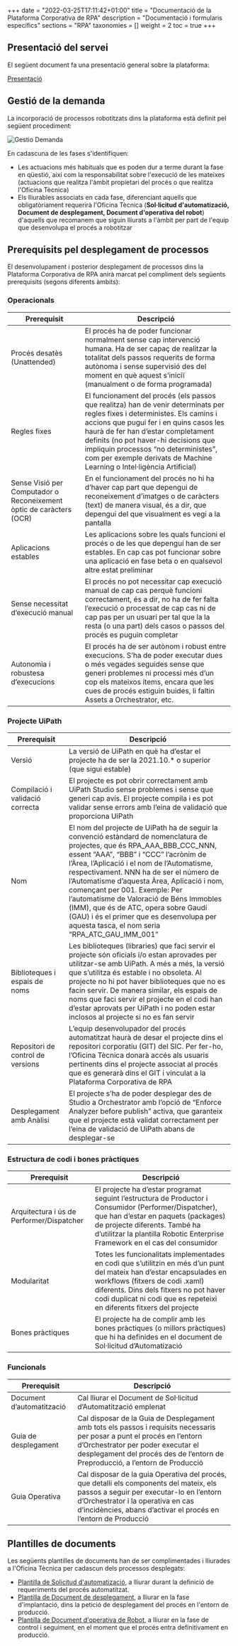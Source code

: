 +++
date        = "2022-03-25T17:11:42+01:00"
title       = "Documentació de la Plataforma Corporativa de RPA"
description = "Documentació i formularis específics"
sections    = "RPA"
taxonomies  = []
weight 		= 2
toc			= true
+++

## Presentació del servei

El següent document fa una presentació general sobre la plataforma:

[Presentació](/related/rpa/RPA_Presentacio_v1.0.pdf)

##  Gestió de la demanda

La incorporació de processos robotitzats dins la plataforma està definit pel següent procediment:

![Gestio Demanda](/related/rpa/demanda.png)

En cadascuna de les fases s'identifiquen:

- Les actuacions més habituals que es poden dur a terme durant la fase en qüestió, així com la responsabilitat sobre l'execució de les mateixes (actuacions que realitza l'àmbit propietari del procés o que realitza l'Oficina Tècnica)
- Els lliurables associats en cada fase, diferenciant aquells que obligatòriament requerirà l'Oficina Tècnica (**Sol·licitud d'automatizació, Document de desplegament, Document d'operativa del robot**) d'aquells que recomanem que siguin lliurats a l'àmbit per part de l'equip que desenvolupa el procés a robotitzar

##	Prerequisits pel desplegament de processos

El desenvolupament i posterior desplegament de processos dins la Plataforma Corporativa de RPA anirà marcat pel compliment dels següents prerequisits (segons diferents àmbits):

### Operacionals

|Prerequisit|Descripció|
|-------|-------|
|Procés desatès (Unattended)|El procés ha de poder funcionar normalment sense cap intervenció humana. Ha de ser capaç de realitzar la totalitat dels passos requerits de forma autònoma i sense supervisió des del moment en què aquest s’iniciï (manualment o de forma programada)|
|Regles fixes|El funcionament del procés (els passos que realitza) han de venir determinats per regles fixes i deterministes. Els camins i accions que pugui fer i en quins casos les haurà de fer han d’estar completament definits (no pot haver-hi decisions que impliquin processos “no deterministes”, com per exemple derivats de Machine Learning o Intel·ligència Artificial)|
|Sense Visió per Computador o Reconeixement òptic de caràcters (OCR)|En el funcionament del procés no hi ha d’haver cap part que depengui de reconeixement d’imatges o de caràcters (text) de manera visual, és a dir, que depengui del que visualment es vegi a la pantalla|
|Aplicacions estables|Les aplicacions sobre les quals funcioni el procés o de les que depengui han de ser estables. En cap cas pot funcionar sobre una aplicació en fase beta o en qualsevol altre estat preliminar|
|Sense necessitat d’execució manual|El procés no pot necessitar cap execució manual de cap cas perquè funcioni correctament, és a dir, no ha de fer falta l’execució o processat de cap cas ni de cap pas per un usuari per tal que la la resta (o una part) dels casos o passos del procés es puguin completar|
|Autonomia i robustesa d’execucions|El procés ha de ser autònom i robust entre execucions. S’ha de poder executar dues o més vegades seguides sense que generi problemes ni processi més d’un cop els mateixos ítems, encara que les cues de procés estiguin buides, li faltin Assets a Orchestrator, etc.|

### Projecte UiPath

|Prerequisit|Descripció|
|-------|-------|
|Versió|La versió de UiPath en què ha d’estar el projecte ha de ser la 2021.10.* o superior (que sigui estable)|
|Compilació i validació correcta|El projecte es pot obrir correctament amb UiPath Studio sense problemes i sense que generi cap avís. El projecte compila i es pot validar sense errors amb l’eina de validació que proporciona UiPath|
|Nom|El nom del projecte de UiPath ha de seguir la convenció estàndard de nomenclatura de projectes, que és RPA_AAA_BBB_CCC_NNN, essent “AAA”, “BBB” i “CCC” l’acrònim de l’Àrea, l’Aplicació i el nom de l’Automatisme, respectivament. NNN ha de ser el número de l’Automatisme d’aquesta Àrea, Aplicació i nom, començant per 001. Exemple: Per l’automatisme de Valoració de Béns Immobles (IMM), que és de ATC, opera sobre Gaudí (GAU) i és el primer que es desenvolupa per aquesta tasca, el nom seria “RPA_ATC_GAU_IMM_001”|
|Biblioteques i espais de noms|Les biblioteques (libraries) que faci servir el projecte són oficials i/o estan aprovades per utilitzar-se amb UiPath. A més a més, la versió que s’utilitza és estable i no obsoleta. Al projecte no hi pot haver biblioteques que no es facin servir. De manera similar, els espais de noms que faci servir el projecte en el codi han d’estar aprovats per UiPath i no poden estar inclosos al projecte si no es fan servir|
|Repositori de control de versions|L’equip desenvolupador del procés automatitzat haurà de desar el projecte dins el repositori corporatiu (GIT) del SIC. Per fer-ho, l’Oficina Tècnica donarà accés als usuaris pertinents dins el projecte associat al procés que es generarà dins el GIT i vinculat a la Plataforma Corporativa de RPA|
|Desplegament amb Anàlisi|El projecte s’ha de poder desplegar des de Studio a Orchestrator amb l’opció de “Enforce Analyzer before publish” activa, que garanteix que el projecte està validat correctament per l’eina de validació de UiPath abans de desplegar-se|

### Estructura de codi i bones pràctiques

|Prerequisit|Descripció|
|-------|-------|
|Arquitectura i ús de Performer/Dispatcher|El projecte ha d’estar programat seguint l’estructura de Productor i Consumidor (Performer/Dispatcher), que han d’estar en paquets (packages) de projecte diferents. També ha d’utilitzar la plantilla Robotic Enterprise Framework en el cas del consumidor|
|Modularitat|Totes les funcionalitats implementades en codi que s’utilitzin en més d’un punt del mateix han d’estar encapsulades en workflows (fitxers de codi .xaml) diferents. Dins dels fitxers no pot haver codi duplicat ni codi que es repeteixi en diferents fitxers del projecte|
|Bones pràctiques|El projecte ha de complir amb les bones pràctiques (o millors pràctiques) que hi ha definides en el document de Sol·licitud d’Automatizació|

### Funcionals

|Prerequisit|Descripció|
|-------|-------|
|Document d’automatització|Cal lliurar el Document de Sol·licitud d’Automatització emplenat|
|Guia de desplegament|Cal disposar de la Guia de Desplegament amb tots els passos i requisits necessaris per posar a punt el procés en l’entorn d’Orchestrator per poder executar el desplegament del procés des de l’entorn de Preproducció, a l’entorn de Producció|
|Guia Operativa|Cal disposar de la guia Operativa del procés, que detalli els components del mateix, els passos a seguir per executar-lo en l’entorn d’Orchestrator i la operativa en cas d’incidències, abans d’activar el procés en l’entorn de Producció|

##  Plantilles de documents

Les següents plantilles de documents han de ser complimentades i lliurades a l'Oficina Tècnica per cadascun dels processos desplegats:

- [Plantilla de Solicitud d'automatizació](/related/rpa/Assumpte_DT_ARPA_V1.0.docx), a lliurar durant la definició de requeriments del procés automatitzat.
- [Plantilla de Document de desplegament](/related/rpa/Assumpte_DES_RPA_v1.0.xlsx), a lliurar en la fase d'implantació, dins la petició de desplegament del procés en l'entorn de producció.
- [Plantilla de Document d'operativa de Robot](/related/rpa/Assumpte_OPER_RPA_v1.0.docx), a lliurar en la fase de control i seguiment, en el moment que el procés entra definitívament en producció.


